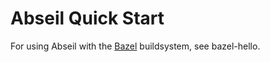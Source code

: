 # Abseil Quick Start #

For using Abseil with the [Bazel](http://www.bazel.io) buildsystem,
see bazel-hello.
